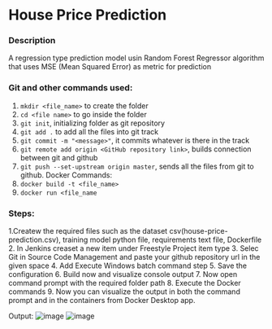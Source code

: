 # House Price Prediction

### Description
A regression type prediction model usin Random Forest Regressor algorithm that uses MSE (Mean Squared Error) as metric for prediction

### Git and other commands used:
1. `mkdir <file_name>` to create the folder
2. `cd <file name>` to go inside the folder
3. `git init`, initializing folder as git repository
5. `git add .` to add all the files into git track
6. `git commit -m "<message>"`, it commits whatever is there in the track
7. `git remote add origin <GitHub repository link>`, builds connection between git and github
8. `git push --set-upstream origin master`, sends all the files from git to github.
Docker Commands:
1. `docker build -t <file_name>`
2. `docker run <file_name`

### Steps:
1.Createw the required files such as the dataset csv(house-price-prediction.csv), training model python file, requirements text file, Dockerfile
2. In Jenkins creaset a new item under Freestyle Project item type
3. Selec Git in Source Code Management and paste your github repository url in the given space
4. Add Execute Windows batch command step
5. Save the configuration
6. Build now and visualize console output
7. Now open command prompt with the required folder path
8. Execute the Docker commands
9. Now you can visualize the output in both the command prompt and in the containers from Docker Desktop app.

Output:
![image](https://github.com/user-attachments/assets/53e32c46-2010-4392-8238-733d7f1f606a)
![image](https://github.com/user-attachments/assets/bddcc797-8759-496e-bae0-e5f154307325)


